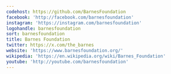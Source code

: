 ```yaml
---
codehost: https://github.com/BarnesFoundation
facebook: 'http://facebook.com/barnesfoundation'
instagram: 'https://instagram.com/barnesfoundation'
logohandle: barnesfoundation
sort: barnesfoundation
title: Barnes Foundation
twitter: https://x.com/the_barnes
website: 'https://www.barnesfoundation.org/'
wikipedia: 'https://en.wikipedia.org/wiki/Barnes_Foundation'
youtube: 'http://youtube.com/barnesfoundation'
---
```

